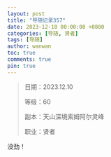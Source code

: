 ```yaml
---
layout: post
title: "导随记录357"
date: 2023-12-10 00:00:00 +0800
categories: [导随, 贤者]
tags: [导随]
author: wanwan
toc: true
comments: true
pin: true
---
```

> 日期：2023.12.10
>
> 等级：60
>
> 副本：天山深境索姆阿尔灵峰
>
> 职业：贤者

没劲！